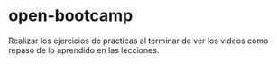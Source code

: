 # open-bootcamp

Realizar los ejercicios de practicas al terminar de ver los videos como repaso de lo aprendido en las lecciones.
